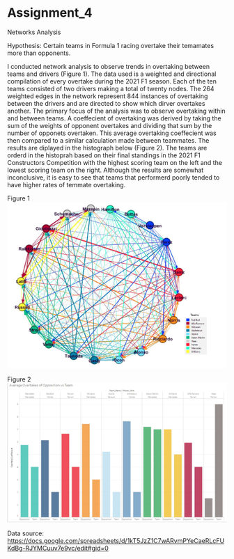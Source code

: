 # Assignment_4
 Networks Analysis

Hypothesis: Certain teams in Formula 1 racing overtake their temamates more than opponents.

I conducted network analysis to observe trends in overtaking between teams and drivers (Figure 1). The data used is a weighted and directional compilation of every overtake during the 2021 F1 season. Each of the ten teams consisted of two drivers making a total of twenty nodes. The 264 weighted edges in the network represent 844 instances of overtaking between the drivers and are directed to show which dirver overtakes another. The primary focus of the analysis was to observe overtaking within and between teams. 
A coeffecient of overtaking was derived by taking the sum of the weights of opponent overtakes and dividing that sum by the number of opponets overtaken. This average overtaking coeffecient was then compared to a similar calculation made between teammates. The results are diplayed in the histograph below (Figure 2). The teams are orderd in the histoprah based on their final standings in the 2021 F1 Constructors Competition with the highest scoring team on the left and the lowest scoring team on the right. Although the results are somewhat inconclusive, it is easy to see that teams that performerd poorly tended to have higher rates of temmate overtaking. 



Figure 1
<img src="images\f1_final_net.jpg">


Figure 2
<img src="images\f1Hist.JPG">


Data source: https://docs.google.com/spreadsheets/d/1kT5JzZ1C7wARvmPYeCaeRLcFUKdBg-RJYMCuuv7e9vc/edit#gid=0
